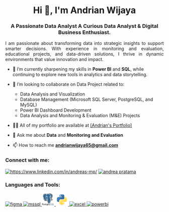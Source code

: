 <h1 align="center">Hi 👋, I'm Andrian Wijaya</h1>
<h3 align="center">A Passionate Data Analyst A Curious Data Analyst & Digital Business Enthusiast. </h3>

<p align="justify">I am passionate about transforming data into strategic insights to support smarter decisions. With experience in monitoring and evaluation, educational projects, and data-driven solutions, I thrive in dynamic environments that value innovation and impact.</p>

- 🌱 I’m currently sharpening my skills in **Power BI** and **SQL**, while continuing to explore new tools in analytics and data storytelling.

- 👯 I’m looking to collaborate on Data Project related to:
  - Data Analysis and Visualization
  - Database Management (Microsoft SQL Server, PostgreSQL, and MySQL)
  - Power BI Dashboard Development
  - Data Analysis and Monitoring & Evaluation (M&E) Projects

- 👨‍💻 All of my portfolio are available at <a href="https://drive.google.com/file/d/1Hs9qWGgGMpgBDgwi8dj3GM9FdVf6TdaN/view?usp=sharing" target="_blank"> [Andrian's Portfolio]</a> 

- 💬 Ask me about **Data** and **Monitoring and Evaluation**

- 📫 How to reach me **andrianwijaya65@gmail.com**

<h3 align="left">Connect with me:</h3>
<p align="left">
<a href="linkedin.com/in/andrianwi/" target="_blank"><img align="center" src="https://raw.githubusercontent.com/rahuldkjain/github-profile-readme-generator/master/src/images/icons/Social/linked-in-alt.svg" alt="https://www.linkedin.com/in/andreas-mp/" height="30" width="40" /></a>
<a href="https://www.hackerrank.com/profile/Riezu" target="_blank"><img align="center" src="https://raw.githubusercontent.com/rahuldkjain/github-profile-readme-generator/master/src/images/icons/Social/hackerrank.svg" alt="andrea pratama" height="30" width="40" /></a>

<h3 align="left">Languages and Tools:</h3>
<p align="left">
  <a href="https://www.figma.com/" target="_blank" rel="noreferrer">
    <img src="https://www.vectorlogo.zone/logos/figma/figma-icon.svg" alt="figma" width="40" height="40"/>
  </a>
  <a href="https://www.microsoft.com/en-us/sql-server" target="_blank" rel="noreferrer">
    <img src="https://www.svgrepo.com/show/303229/microsoft-sql-server-logo.svg" alt="mssql" width="40" height="40"/>
  </a>
  <a href="https://www.postgresql.org" target="_blank" rel="noreferrer">
    <img src="https://raw.githubusercontent.com/devicons/devicon/master/icons/postgresql/postgresql-original-wordmark.svg" alt="postgresql" width="40" height="40"/>
  </a>
  <a href="https://www.python.org" target="_blank" rel="noreferrer">
    <img src="https://raw.githubusercontent.com/devicons/devicon/master/icons/python/python-original.svg" alt="python" width="40" height="40"/>
  </a>
  <a href="https://www.microsoft.com/en-us/microsoft-365/excel" target="_blank" rel="noreferrer">
    <img src="https://img.icons8.com/color/452/microsoft-excel-2019--v1.png" alt="excel" width="40" height="40"/>
  </a>
  <a href="https://powerbi.microsoft.com/" target="_blank" rel="noreferrer">
    <img src="https://upload.wikimedia.org/wikipedia/commons/c/cf/New_Power_BI_Logo.svg" alt="powerbi" width="40" height="40"/>
  </a>
</p>

